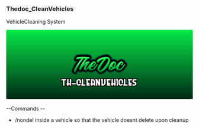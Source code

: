 ### Thedoc_CleanVehicles
VehicleCleaning System

<p align="center">
      <img src="https://github.com/thedocscripts/Thedoc_CleanVehicles/blob/main/th-cleanvehicles.png" />
 </p> 

--Commands -- 
- /nondel inside a vehicle so that the vehicle doesnt delete upon cleanup
